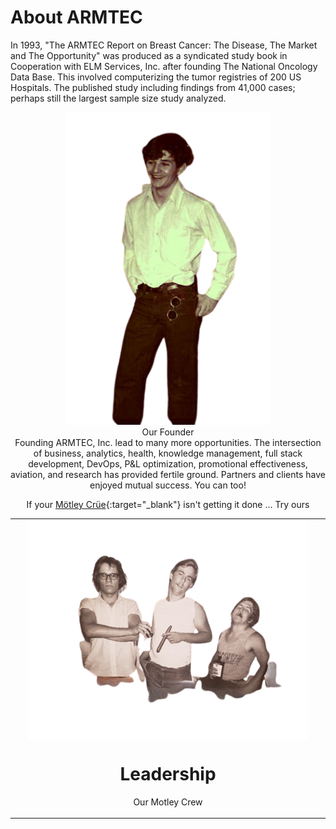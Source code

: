# About ARMTEC

In 1993, "The ARMTEC Report on Breast Cancer: The Disease, The Market and The Opportunity" was produced as a syndicated study book in Cooperation with ELM Services, Inc. after founding The National Oncology Data Base.  This involved computerizing the tumor registries of 200 US Hospitals.  The published study including findings from 41,000 cases; perhaps still the largest sample size study analyzed. 


<center><img src="images/media/me_when-.png"  width="330" height="500"></center>
<center>Our Founder<center>
Founding ARMTEC, Inc. lead to many more opportunities.  The intersection of business, analytics, health, knowledge management, full stack development, DevOps, P&L optimization, promotional effectiveness, aviation, and research has provided fertile ground.  Partners and clients have enjoyed mutual success.  You can too!

  
If your [Mötley Crüe](https://www.youtube.com/watch?v=kXt5NWY5Ay0&t=59s){:target="_blank"} isn't getting it done ...
Try ours  
<table align="center"><tr><td align="center" width="9999">
<img src="images/media/Nehmer_Goon_Rocky.png" align="center" width="450" height="350" alt="ARMTEC Leadership">

# Leadership

Our Motley Crew
</td></tr></table>

  
